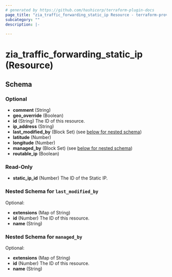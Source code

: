 ```yaml
---
# generated by https://github.com/hashicorp/terraform-plugin-docs
page_title: "zia_traffic_forwarding_static_ip Resource - terraform-provider-zia"
subcategory: ""
description: |-
  
---
```


# zia_traffic_forwarding_static_ip (Resource)





<!-- schema generated by tfplugindocs -->
## Schema

### Optional

- **comment** (String)
- **geo_override** (Boolean)
- **id** (String) The ID of this resource.
- **ip_address** (String)
- **last_modified_by** (Block Set) (see [below for nested schema](#nestedblock--last_modified_by))
- **latitude** (Number)
- **longitude** (Number)
- **managed_by** (Block Set) (see [below for nested schema](#nestedblock--managed_by))
- **routable_ip** (Boolean)

### Read-Only

- **static_ip_id** (Number) The ID of the Static IP.

<a id="nestedblock--last_modified_by"></a>
### Nested Schema for `last_modified_by`

Optional:

- **extensions** (Map of String)
- **id** (Number) The ID of this resource.
- **name** (String)


<a id="nestedblock--managed_by"></a>
### Nested Schema for `managed_by`

Optional:

- **extensions** (Map of String)
- **id** (Number) The ID of this resource.
- **name** (String)


